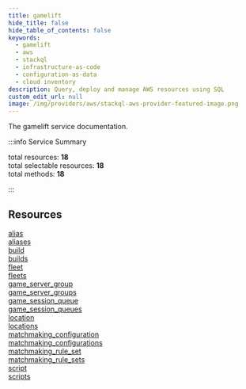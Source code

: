 ```yaml
---
title: gamelift
hide_title: false
hide_table_of_contents: false
keywords:
  - gamelift
  - aws
  - stackql
  - infrastructure-as-code
  - configuration-as-data
  - cloud inventory
description: Query, deploy and manage AWS resources using SQL
custom_edit_url: null
image: /img/providers/aws/stackql-aws-provider-featured-image.png
---
```


The gamelift service documentation.

:::info Service Summary

<div class="row">
<div class="providerDocColumn">
<span>total resources:&nbsp;<b>18</b></span><br />
<span>total selectable resources:&nbsp;<b>18</b></span><br />
<span>total methods:&nbsp;<b>18</b></span><br />
</div>
</div>

:::

## Resources
<div class="row">
<div class="providerDocColumn">
<a href="/providers/awscc/gamelift/alias/">alias</a><br />
<a href="/providers/awscc/gamelift/aliases/">aliases</a><br />
<a href="/providers/awscc/gamelift/build/">build</a><br />
<a href="/providers/awscc/gamelift/builds/">builds</a><br />
<a href="/providers/awscc/gamelift/fleet/">fleet</a><br />
<a href="/providers/awscc/gamelift/fleets/">fleets</a><br />
<a href="/providers/awscc/gamelift/game_server_group/">game_server_group</a><br />
<a href="/providers/awscc/gamelift/game_server_groups/">game_server_groups</a><br />
<a href="/providers/awscc/gamelift/game_session_queue/">game_session_queue</a>
</div>
<div class="providerDocColumn">
<a href="/providers/awscc/gamelift/game_session_queues/">game_session_queues</a><br />
<a href="/providers/awscc/gamelift/location/">location</a><br />
<a href="/providers/awscc/gamelift/locations/">locations</a><br />
<a href="/providers/awscc/gamelift/matchmaking_configuration/">matchmaking_configuration</a><br />
<a href="/providers/awscc/gamelift/matchmaking_configurations/">matchmaking_configurations</a><br />
<a href="/providers/awscc/gamelift/matchmaking_rule_set/">matchmaking_rule_set</a><br />
<a href="/providers/awscc/gamelift/matchmaking_rule_sets/">matchmaking_rule_sets</a><br />
<a href="/providers/awscc/gamelift/script/">script</a><br />
<a href="/providers/awscc/gamelift/scripts/">scripts</a>
</div>
</div>